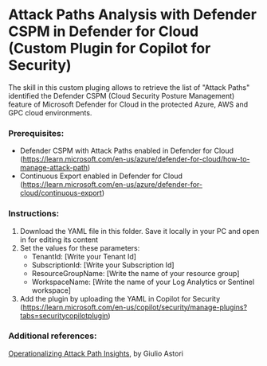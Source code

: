 # Attack Paths Analysis with Defender CSPM in Defender for Cloud (Custom Plugin for Copilot for Security) 

The skill in this custom pluging allows to retrieve the list of "Attack Paths" identified the Defender CSPM (Cloud Security Posture Management) feature of Microsoft Defender for Cloud in the protected Azure, AWS and GPC cloud environments.


### Prerequisites:
* Defender CSPM with Attack Paths enabled in Defender for Cloud (https://learn.microsoft.com/en-us/azure/defender-for-cloud/how-to-manage-attack-path)
* Continuous Export enabled in Defender for Cloud (https://learn.microsoft.com/en-us/azure/defender-for-cloud/continuous-export)


### Instructions: 
1. Download the YAML file in this folder. Save it locally in your PC and open in for editing its content
2. Set the values for these parameters: 
    * TenantId: [Write your Tenant Id]
    * SubscriptionId: [Write your Subscription Id]
    * ResourceGroupName: [Write the name of your resource group]
    * WorkspaceName: [Write the name of your Log Analytics or Sentinel workspace] 
3. Add the plugin by uploading the YAML in Copilot for Security (https://learn.microsoft.com/en-us/copilot/security/manage-plugins?tabs=securitycopilotplugin)


### Additional references: 
[Operationalizing Attack Path Insights](https://techcommunity.microsoft.com/t5/microsoft-defender-for-cloud/operationalizing-attack-path-insights/ba-p/4121643), by Giulio Astori